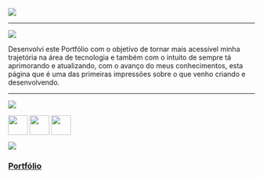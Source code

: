 <div align="start">

<img src="https://img.shields.io/static/v1?label=Projeto&message=Portfólio Suelem Macedo &color=red&style=for-the-badge&logo=github"/>

---   

<img src="https://img.shields.io/static/v1?label=Finalidade&message=Contexto&color=blue&style=for-the-badge&logo=github"/>
  <p> Desenvolvi este Portfólio com o objetivo de tornar mais acessível minha trajetória na área de tecnologia e também com o intuito de sempre tá aprimorando e atualizando, com o avanço do meus conhecimentos, esta página que é uma das primeiras impressões sobre o que venho criando e desenvolvendo.
  </p>

---   

<img src="https://img.shields.io/static/v1?label=Habilidades Aprendidas&message=Ferramentas e Tecnologias&color=yellow&style=for-the-badge&logo=github"/>
<p></p>
<img align="center" src="https://cdn.jsdelivr.net/gh/devicons/devicon/icons/html5/html5-original.svg" width="40" height="40"/> 
<img align="center"
src="https://cdn.jsdelivr.net/gh/devicons/devicon/icons/css3/css3-original.svg" width="40" height="40"/> 
<img align="center"
src="https://cdn.jsdelivr.net/gh/devicons/devicon/icons/javascript/javascript-original.svg" width="40" height="40"/> 
  <p></p>

<img src="https://img.shields.io/static/v1?label=Link&message=Portfólio Suelem Macedo &color=purple&style=for-the-badge&logo=github"/>

### <b> <a href="https://front-end-online-store-project-six.vercel.app/">Portfólio</a> </b> <br>

</div>

<div align="center">

